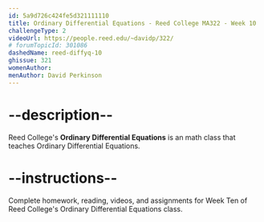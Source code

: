 ```yaml
---
id: 5a9d726c424fe5d321111110
title: Ordinary Differential Equations - Reed College MA322 - Week 10
challengeType: 2
videoUrl: https://people.reed.edu/~davidp/322/
# forumTopicId: 301086
dashedName: reed-diffyq-10
ghissue: 321
womenAuthor: 
menAuthor: David Perkinson
---
```


# --description--

Reed College's __Ordinary Differential Equations__ is an math class that teaches Ordinary Differential Equations.

# --instructions--

Complete homework, reading, videos, and assignments for Week Ten of Reed College's Ordinary Differential Equations class.